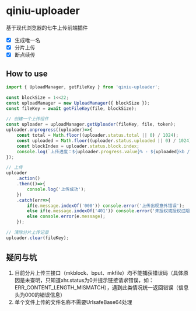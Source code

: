 # qiniu-uploader

基于现代浏览器的七牛上传前端插件

- [x] 生成唯一名
- [x] 分片上传
- [x] 断点续传

## How to use

```js
import { UploadManager, getFileKey } from 'qiniu-uploader';

const blockSize = 1<<22;
const uploadManager = new UploadManager({ blockSize });
const fileKey = await getFileKey(file, blockSize);

// 创建一个上传组件
const uploader = uploadManager.getUploader(fileKey, file, token);
uploader.onprogress((uploader)=>{
    const total = Math.floor((uploader.status.total || 0) / 1024);
    const uploaded = Math.floor((uploader.status.uploaded || 0) / 1024);
    const blockIndex = uploader.status.block.index;
    console.log(`上传进度：${uploader.progress.value}% - ${uploaded}kb / ${total}kb —— 当前块：${blockIndex} 当前阶段：${uploader.progress.stage}`);
});

// 上传
uploader
    .action()
    .then(()=>{
        console.log('上传成功');
    })
    .catch(err=>{
        if(e.message.indexOf('000')) console.error('上传出现意外错误');
        else if(e.message.indexOf('401')) console.error('未授权或授权过期，请检测token');
        else console.error(e.message);
    });

// 清除分片上传记录
uploader.clear(fileKey);
```

## 疑问与坑

1. 目前分片上传三接口（mkblock、bput、mkfile）均不能捕获错误码（具体原因是未查明，只知道xhr.status为0并提示链接请求错误，如：ERR_CONTENT_LENGTH_MISMATCH），遇到此类情况统一返回错误（信息头为000的错误信息）
2. 单个文件上传的文件名称不需要UrlsafeBase64处理
